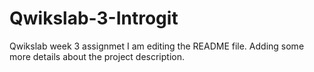# Qwikslab-3-Introgit
Qwikslab week 3 assignmet
I am editing the README file. Adding some more details about the project description.
